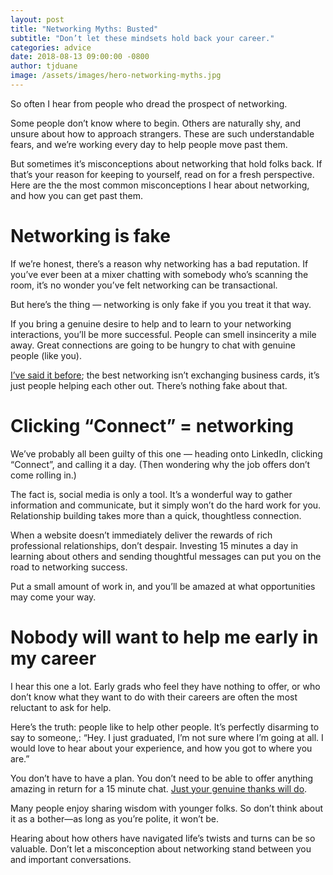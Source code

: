 ```yaml
---
layout: post
title: "Networking Myths: Busted"
subtitle: "Don’t let these mindsets hold back your career."
categories: advice
date: 2018-08-13 09:00:00 -0800
author: tjduane
image: /assets/images/hero-networking-myths.jpg
---
```


So often I hear from people who dread the prospect of networking.

Some people don’t know where to begin. Others are naturally shy, and unsure about how to approach strangers. These are such understandable fears, and we’re working every day to help people move past them.

But sometimes it’s misconceptions about networking that hold folks back. If that’s your reason for keeping to yourself, read on for a fresh perspective. Here are the the most common misconceptions I hear about networking, and how you can get past them.

# Networking is fake

If we’re honest, there’s a reason why networking has a bad reputation. If you’ve ever been at a mixer chatting with somebody who’s scanning the room, it’s no wonder you’ve felt networking can be transactional.

But here’s the thing — networking is only fake if you you treat it that way.

If you bring a genuine desire to help and to learn to your networking interactions, you’ll be more successful. People can smell insincerity a mile away. Great connections are going to be hungry to chat with genuine people (like you).  

[I’ve said it before][blog1]; the best networking isn’t exchanging business cards, it’s just people helping each other out. There’s nothing fake about that.

# Clicking “Connect”  = networking

We’ve probably all been guilty of this one — heading onto LinkedIn, clicking “Connect”, and calling it a day. (Then wondering why the job offers don’t come rolling in.)

The fact is, social media is only a tool. It’s a wonderful way to gather information and communicate, but it simply won’t do the hard work for you. Relationship building takes more than a quick, thoughtless connection.

When  a website doesn’t immediately deliver the rewards of rich professional relationships, don’t despair. Investing 15 minutes a day in learning about others and sending thoughtful messages can put you on the road to networking success.

Put a small amount of work in, and you’ll be amazed at what opportunities may come your way.

# Nobody will want to help me early in my career

I hear this one a lot. Early grads who feel they have nothing to offer, or who don’t know what they want to do with their careers are often the most reluctant to ask for help.

Here’s the truth: people like to help other people. It’s perfectly disarming to say to someone,:
“Hey. I just graduated, I’m not sure where I’m going at all. I would love to hear about your experience, and how you got to where you are.”

You don’t have to have a plan. You don’t need to be able to offer anything amazing in return for a 15 minute chat. [Just your genuine thanks will do][blog2].

Many people enjoy sharing wisdom with younger folks. So don’t think about it as a bother—as long as you’re polite, it won’t be.

Hearing about how others have navigated life’s twists and turns can be so valuable. Don’t let a misconception about networking stand between you and important conversations.



[blog1]: https://blog.brightcrowd.com/teamwork-makes-the-dreamwork/
[blog2]: https://blog.brightcrowd.com/thank-you/
[BrightCrowd]: https://brightcrowd.com
